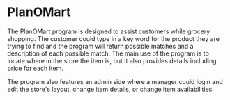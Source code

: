 # PlanOMart
The PlanOMart program is designed to assist customers while grocery shopping. The customer could type in a key word
for the product they are trying to find and the program will return possible matches and a description of each possible match. 
The main use of the program is to locate where in the store the item is, but it also provides details including price for each item. 

The program also features an admin side where a manager could login and edit the store's layout, 
change item details, or change item availabilities. 

